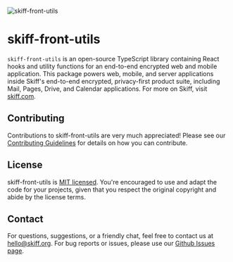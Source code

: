 ![skiff-front-utils](https://github.com/skiff-org/skiff-apps/assets/36896271/9fe3c292-8241-4707-bcec-c9ba37982951)

# skiff-front-utils

`skiff-front-utils` is an open-source TypeScript library containing React hooks and utility functions for an end-to-end encrypted web and mobile application. This package powers web, mobile, and server applications inside Skiff's end-to-end encrypted, privacy-first product suite, including Mail, Pages, Drive, and Calendar applications. For more on Skiff, visit [skiff.com](https://skiff.com).

## Contributing

Contributions to skiff-front-utils are very much appreciated! Please see our [Contributing Guidelines](https://github.com/skiff-org/skiff-apps/blob/main/CONTRIBUTING.md) for details on how you can contribute.

## License

skiff-front-utils is [MIT licensed](https://github.com/skiff-org/skiff-apps/blob/main/LICENSE). You're encouraged to use and adapt the code for your projects, given that you respect the original copyright and abide by the license terms.

## Contact

For questions, suggestions, or a friendly chat, feel free to contact us at [hello@skiff.org](mailto:hello@skiff.org). For bug reports or issues, please use our [Github Issues page](https://github.com/skiff-org/skiff-apps/issues).
